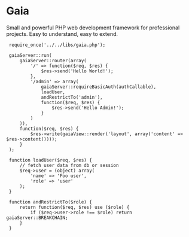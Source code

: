 # Gaia

  Small and powerful PHP web development framework for professional projects.
  Easy to understand, easy to extend.

     require_once('../../libs/gaia.php');

     gaiaServer::run(
         gaiaServer::router(array(
             '/' => function($req, $res) {
                 $res->send('Hello World!');
             },
             '/admin' => array(
                 gaiaServer::requireBasicAuth(authCallable),
                 loadUser,
                 andRestrictTo('admin'),
                 function($req, $res) {
                     $res->send('Hello Admin!');
                 }
             )
         )),
         function($req, $res) {
             $res->write(gaiaView::render('layout', array('content' => $res->content())));
         }
     );

     function loadUser($req, $res) {
         // fetch user data from db or session
         $req->user = (object) array(
             'name' => 'Foo user',
             'role' => 'user'
         );
     }

     function andRestrictTo($role) {
         return function($req, $res) use ($role) {
             if ($req->user->role !== $role) return gaiaServer::BREAKCHAIN;
         }
     }
